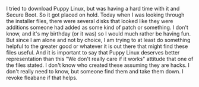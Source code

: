 I tried to download Puppy Linux, but was having a hard time with it and Secure Boot. So it got placed on hold. Today when I was looking through the installer files, there were several disks that looked like they were additions someone had added as some kind of patch or something. I don't know, and it's my birthday (or it was) so I would much rather be having fun. But since I am alone and not by choice, I am trying to at least do something helpful to the greater good or whatever it is out there that might find these files useful. And it is important to say that Puppy Linux deserves better representation than this "We don't really care if it works" attitude that one of the files stated. I don't know who created these assuming they are hacks. I don't really need to know, but someone find them and take them down. I revoke fleabane if that helps.
